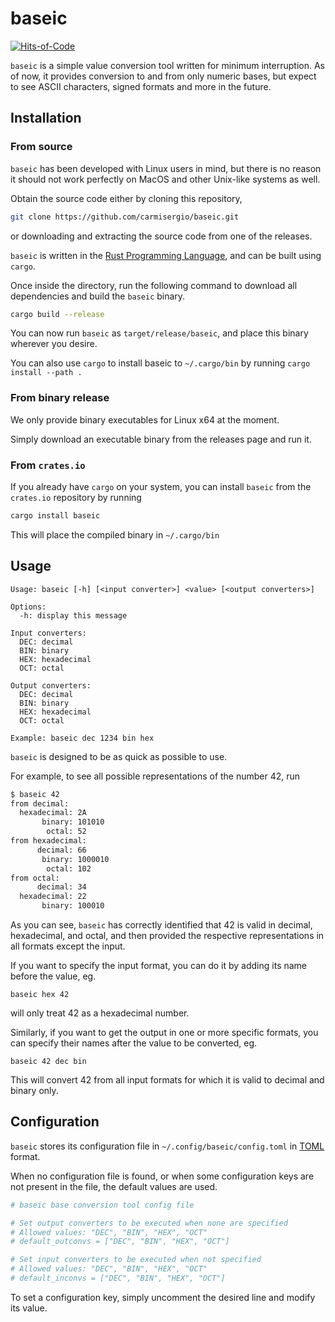 # baseic

[![Hits-of-Code](https://hitsofcode.com/github/carmisergio/baseic?branch=master)](https://hitsofcode.com/github/carmisergio/baseic/view?branch=master)

`baseic` is a simple value conversion tool written for minimum interruption. As of now, it provides conversion to and from only numeric bases, but expect to see ASCII characters, signed formats and more in the future.

## Installation

### From source

`baseic` has been developed with Linux users in mind, but there is no reason it should not work perfectly on MacOS and other Unix-like systems as well.

Obtain the source code either by cloning this repository,

```bash
git clone https://github.com/carmisergio/baseic.git
```

or downloading and extracting the source code from one of the releases.

`baseic` is written in the [Rust Programming Language](https://www.rust-lang.org/), and can be built using `cargo`.

Once inside the directory, run the following command to download all dependencies and build the `baseic` binary.

```bash
cargo build --release
```

You can now run `baseic` as `target/release/baseic`, and place this binary wherever you desire.

You can also use `cargo` to install baseic to `~/.cargo/bin` by running `cargo install --path .`

### From binary release

We only provide binary executables for Linux x64 at the moment.

Simply download an executable binary from the releases page and run it.

### From `crates.io`

If you already have `cargo` on your system, you can install `baseic` from the `crates.io` repository by running

```bash
cargo install baseic
```

This will place the compiled binary in `~/.cargo/bin`

<!-- ### From your system's package manager
#### Arch Linux
`baseic` can be installed from the [AUR](https://aur.archlinux.org/) -->

## Usage

```
Usage: baseic [-h] [<input converter>] <value> [<output converters>]

Options:
  -h: display this message

Input converters:
  DEC: decimal
  BIN: binary
  HEX: hexadecimal
  OCT: octal

Output converters:
  DEC: decimal
  BIN: binary
  HEX: hexadecimal
  OCT: octal

Example: baseic dec 1234 bin hex
```

`baseic` is designed to be as quick as possible to use.

For example, to see all possible representations of the number 42, run

```bash
$ baseic 42
from decimal:
  hexadecimal: 2A
       binary: 101010
        octal: 52
from hexadecimal:
      decimal: 66
       binary: 1000010
        octal: 102
from octal:
      decimal: 34
  hexadecimal: 22
       binary: 100010
```

As you can see, `baseic` has correctly identified that 42 is valid in decimal, hexadecimal, and octal, and then provided the respective representations in all formats except the input.

If you want to specify the input format, you can do it by adding its name before the value, eg.

```
baseic hex 42
```

will only treat 42 as a hexadecimal number.

Similarly, if you want to get the output in one or more specific formats, you can specify their names after the value to be converted, eg.

```
baseic 42 dec bin
```

This will convert 42 from all input formats for which it is valid to decimal and binary only.

## Configuration

`baseic` stores its configuration file in `~/.config/baseic/config.toml` in [TOML](https://toml.io/en/) format.

When no configuration file is found, or when some configuration keys are not present in the file, the default values are used.

```toml
# baseic base conversion tool config file

# Set output converters to be executed when none are specified
# Allowed values: "DEC", "BIN", "HEX", "OCT"
# default_outconvs = ["DEC", "BIN", "HEX", "OCT"]

# Set input converters to be executed when not specified
# Allowed values: "DEC", "BIN", "HEX", "OCT"
# default_inconvs = ["DEC", "BIN", "HEX", "OCT"]
```

To set a configuration key, simply uncomment the desired line and modify its value.
